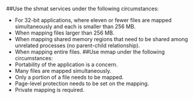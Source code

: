 ##Use the shmat services under the following circumstances:
- For 32-bit applications, where eleven or fewer files are mapped simultaneously and each
is smaller than 256 MB.
- When mapping files larger than 256 MB.
- When mapping shared memory regions that need to be shared among unrelated
processes (no parent-child relationship).
- When mapping entire files.
##Use mmap under the following circumstances:
- Portability of the application is a concern.
- Many files are mapped simultaneously.
- Only a portion of a file needs to be mapped.
- Page-level protection needs to be set on the mapping.
- Private mapping is required.

